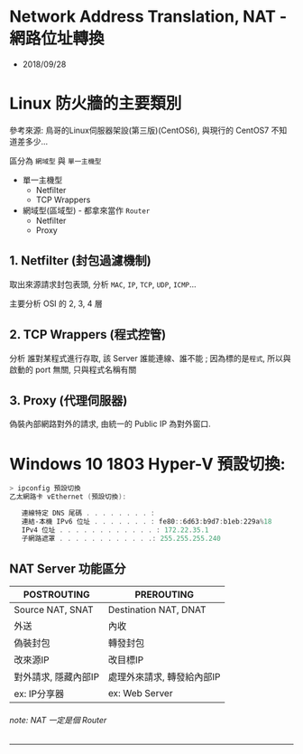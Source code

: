 # Network Address Translation, NAT - 網路位址轉換

- 2018/09/28


# Linux 防火牆的主要類別

參考來源: 鳥哥的Linux伺服器架設(第三版)(CentOS6), 與現行的 CentOS7 不知道差多少...

區分為 `網域型` 與 `單一主機型`

- 單一主機型
    - Netfilter
    - TCP Wrappers
- 網域型(區域型) - 都拿來當作 `Router`
    - Netfilter
    - Proxy


## 1. Netfilter (封包過濾機制)

取出來源請求封包表頭, 分析 `MAC`, `IP`, `TCP`, `UDP`, `ICMP`...

主要分析 OSI 的 2, 3, 4 層


## 2. TCP Wrappers (程式控管)

分析 誰對某程式進行存取, 該 Server 誰能連線、誰不能 ; 因為標的是`程式`, 所以與啟動的 port 無關, 只與程式名稱有關


## 3. Proxy (代理伺服器)

偽裝內部網路對外的請求, 由統一的 Public IP 為對外窗口.


# Windows 10 1803 Hyper-V 預設切換:

```powershell
> ipconfig 預設切換
乙太網路卡 vEthernet (預設切換):

   連線特定 DNS 尾碼 . . . . . . . . :
   連結-本機 IPv6 位址 . . . . . . . : fe80::6d63:b9d7:b1eb:229a%18
   IPv4 位址 . . . . . . . . . . . . : 172.22.35.1
   子網路遮罩 . . . . . . . . . . . .: 255.255.255.240
```


## NAT Server 功能區分

POSTROUTING         | PREROUTING
------------------- | ----------
Source NAT, SNAT    | Destination NAT, DNAT
外送                 | 內收
偽裝封包             | 轉發封包
改來源IP             | 改目標IP
對外請求, 隱藏內部IP  | 處理外來請求, 轉發給內部IP
ex: IP分享器         | ex: Web Server

###### note: NAT 一定是個 Router

****************************



